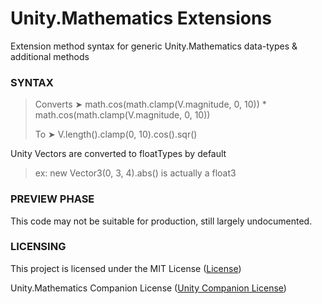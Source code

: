 # Unity.Mathematics Extensions
Extension method syntax for generic Unity.Mathematics data-types & additional methods

<h3>SYNTAX</h3>
<blockquote><p>Converts ➤ math.cos(math.clamp(V.magnitude, 0, 10)) * math.cos(math.clamp(V.magnitude, 0, 10))</p>
<p>To ➤ V.length().clamp(0, 10).cos().sqr()</blockquote></p>

Unity Vectors are converted to floatTypes by default
<blockquote> ex: new Vector3(0, 3, 4).abs() is actually a float3</blockquote>

<h3>PREVIEW PHASE</h3>
This code may not be suitable for production, still largely undocumented.

<h3>LICENSING</h3>

<p>This project is licensed under the MIT License (<a href="https://github.com/LTMX/Unity.Mathematics-Extensions/blob/master/LICENSE">License</a>)</p>
<p>Unity.Mathematics Companion License (<a href="https://github.com/Unity-Technologies/Unity.Mathematics/blob/master/LICENSE.md">Unity Companion License</a>)</p>
